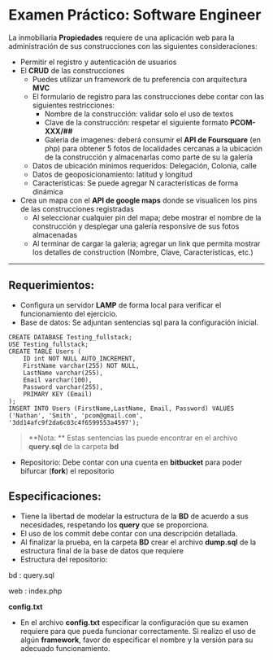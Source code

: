 # Examen Práctico: Software Engineer

La inmobiliaria **Propiedades** requiere de una aplicación web para la administración de sus  construcciones con las siguientes consideraciones:

-  Permitir el registro y  autenticación de usuarios 
- El **CRUD**  de las construcciones
    - Puedes utilizar un framework de tu preferencia con arquitectura **MVC** 
    - El formulario  de  registro  para las construcciones debe contar con las siguientes restricciones:
        - Nombre de la construcción: validar solo el uso de textos
        - Clave de la construcción: respetar el siguiente formato **PCOM-XXX/##**
        - Galeria de imagenes: deberá consumir el **API de Foursquare** (en php) para obtener 5 fotos de localidades cercanas a la ubicación de  la construcción y almacenarlas como parte de su la galería
    - Datos de ubicación mínimos requeridos: Delegación, Colonia, calle
    - Datos de geoposicionamiento: latitud y longitud
    - Características: Se puede agregar N características de forma dinámica
- Crea un mapa con el **API de google maps** donde se visualicen los pins de las construcciones registradas
    - Al   seleccionar   cualquier   pin   del   mapa; debe mostrar el nombre de la construcción y  desplegar   una galería responsive de sus fotos almacenadas
    - Al terminar de cargar la galeria; agregar un link que permita mostrar los detalles de construction (Nombre, Clave, Caracteristicas, etc.)

----------


Requerimientos:
-------------

- Configura un servidor **LAMP** de forma local para verificar el funcionamiento del ejercicio.
- Base de datos: Se adjuntan sentencias sql para la configuración inicial.
```
CREATE DATABASE Testing_fullstack;
USE Testing_fullstack;
CREATE TABLE Users (
    ID int NOT NULL AUTO_INCREMENT,
    FirstName varchar(255) NOT NULL,
    LastName varchar(255),
    Email varchar(100),
    Password varchar(255),
    PRIMARY KEY (Email)
);
INSERT INTO Users (FirstName,LastName, Email, Password) VALUES ('Nathan', 'Smith', 'pcom@gmail.com', '3dd14afc9f2da6c03c4f6599553a4597'); 
```
> **Nota: ** Estas sentencias las puede encontrar en el archivo **query.sql** de la carpeta **bd**

- Repositorio: Debe contar con una cuenta en **bitbucket** para poder bifurcar (**fork**) el repositorio

Especificaciones:
-------------
- Tiene la libertad de modelar la estructura de la **BD** de acuerdo a sus necesidades, respetando los **query** que se proporciona.
- El uso de los commit debe contar con una descripción detallada.
- Al finalizar la prueba, en la carpeta **BD** crear el archivo **dump.sql** de la estructura final de la base de datos que requiere
- Estructura del repositorio:

bd
:  query.sql

web
:  index.php

**config.txt** 

-  En el archivo **config.txt**  especificar  la configuración que su examen requiere para que pueda funcionar correctamente.  Si realizo el uso de algún **framework**, favor de especificar el nombre y la versión  para su adecuado funcionamiento.